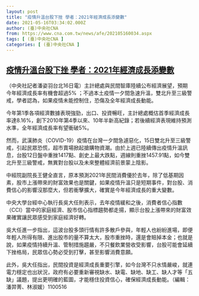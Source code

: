 ```yaml
---
layout: post
title: "疫情升溫台股下挫 學者：2021年經濟成長添變數"
date: 2021-05-16T03:34:02.000Z
author: (臺)中央社CNA
from: https://www.cna.com.tw/news/afe/202105160034.aspx
tags: [ (臺)中央社CNA ]
categories: [ (臺)中央社CNA ]
---
```

<!--1621136042000-->
[疫情升溫台股下挫 學者：2021年經濟成長添變數](https://www.cna.com.tw/news/afe/202105160034.aspx)
------

<div>
<div></div><div class="paragraph"><p>（中央社記者潘姿羽台北16日電）主計總處與民間智庫陸續公布經濟展望，預期今年經濟成長率有機會超過5% ；不過本土疫情一夕間急速升溫，雙北升至三級警戒，學者認為，如果疫情未能控制住，恐傷及全年經濟成長動能。</p><p>今年第1季各項經濟數據表現強勁，出口、投資暢旺，主計總處概估首季經濟成長率達8.16%，創下2010年第4季以來、10年半新高紀錄；若後續經濟表現維持預測水準，全年經濟成長率有望衝破5%。</p><p>然而，武漢肺炎（COVID-19）疫情在台灣一夕間急遽惡化，15日雙北升至三級警戒，引起民眾恐慌，超市賣場掀起搶購物資潮。由於上週已陸續傳出疫情升溫訊息，台股12日盤中重挫1417點、創史上最大跌點，週線則重挫1457.91點，如今雙北升至三級警戒，無異對台股以及未來整體經濟前景蒙上陰影。</p><p>中經院副院長王健全直言，原本預測2021年民間消費優於去年，除了低基期因素，股市上漲帶來的財富效果也是關鍵，如果疫情升溫只是短期事件，對台股、消費信心的影響沒那麼大，但若衝擊擴大，確實是今年經濟成長的重大變數。</p><p>中央大學台經中心執行長吳大任則表示，去年疫情緩和之後，消費者信心指數（CCI）當中的家庭經濟、股市信心指標趨勢都走揚，顯示台股上漲帶來的財富效果確實讓民眾感受到家庭經濟好轉。</p><p>吳大任進一步指出，這波台股多頭行情有許多散戶參與，年輕人也紛紛進場，即便年輕人所得有限、進出股市的量不算太大，股市重挫時，還是會賠掉本金；也就是說，如果疫情持續升溫、管制措施趨嚴，不只餐飲業營收受影響，台股可能會延續下挫格局，民眾信心勢必受到打擊，甚至影響消費意願。</p><p>此外，吳大任指出，民間投資是經濟成長重要引擎，如今台灣不只水情嚴峻，就連電力穩定也出狀況，政府有必要重新審視缺水、缺電、缺地、缺工、缺人才等「五缺」議題，提出更明確的藍圖，才能穩住投資信心，確保經濟成長動能。（編輯：潘羿菁、林淑媛）1100516</p></div>
</div>
